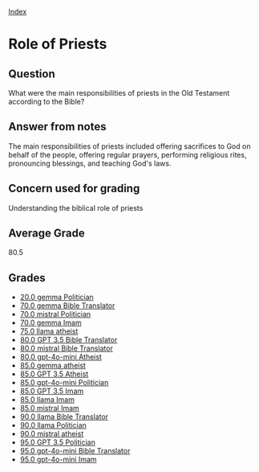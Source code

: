 
[Index](../index.md)
# Role of Priests
## Question
What were the main responsibilities of priests in the Old Testament according to the Bible?

## Answer from notes
The main responsibilities of priests included offering sacrifices to God on behalf of the people, offering regular prayers, performing religious rites, pronouncing blessings, and teaching God's laws.

## Concern used for grading
Understanding the biblical role of priests

## Average Grade
80.5

## Grades
 * [20.0 gemma Politician](../answers/gemma_Politician/Role_of_Priests.md)
 * [70.0 gemma Bible Translator](../answers/gemma_Bible_Translator/Role_of_Priests.md)
 * [70.0 mistral Politician](../answers/mistral_Politician/Role_of_Priests.md)
 * [70.0 gemma Imam](../answers/gemma_Imam/Role_of_Priests.md)
 * [75.0 llama atheist](../answers/llama_atheist/Role_of_Priests.md)
 * [80.0 GPT 3.5 Bible Translator](../answers/GPT_3.5_Bible_Translator/Role_of_Priests.md)
 * [80.0 mistral Bible Translator](../answers/mistral_Bible_Translator/Role_of_Priests.md)
 * [80.0 gpt-4o-mini Atheist](../answers/gpt-4o-mini_Atheist/Role_of_Priests.md)
 * [85.0 gemma atheist](../answers/gemma_atheist/Role_of_Priests.md)
 * [85.0 GPT 3.5 Atheist](../answers/GPT_3.5_Atheist/Role_of_Priests.md)
 * [85.0 gpt-4o-mini Politician](../answers/gpt-4o-mini_Politician/Role_of_Priests.md)
 * [85.0 GPT 3.5 Imam](../answers/GPT_3.5_Imam/Role_of_Priests.md)
 * [85.0 llama Imam](../answers/llama_Imam/Role_of_Priests.md)
 * [85.0 mistral Imam](../answers/mistral_Imam/Role_of_Priests.md)
 * [90.0 llama Bible Translator](../answers/llama_Bible_Translator/Role_of_Priests.md)
 * [90.0 llama Politician](../answers/llama_Politician/Role_of_Priests.md)
 * [90.0 mistral atheist](../answers/mistral_atheist/Role_of_Priests.md)
 * [95.0 GPT 3.5 Politician](../answers/GPT_3.5_Politician/Role_of_Priests.md)
 * [95.0 gpt-4o-mini Bible Translator](../answers/gpt-4o-mini_Bible_Translator/Role_of_Priests.md)
 * [95.0 gpt-4o-mini Imam](../answers/gpt-4o-mini_Imam/Role_of_Priests.md)

